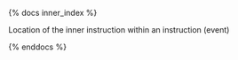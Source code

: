 {% docs inner_index %}

Location of the inner instruction within an instruction (event)

{% enddocs %}